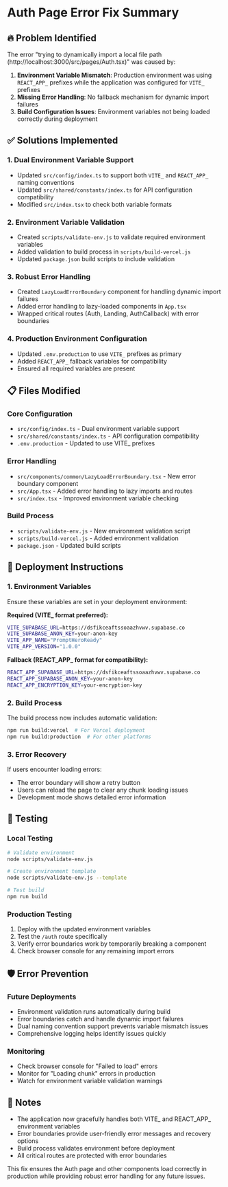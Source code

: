 # Auth Page Error Fix Summary

## 🔥 Problem Identified
The error "trying to dynamically import a local file path (http://localhost:3000/src/pages/Auth.tsx)" was caused by:

1. **Environment Variable Mismatch**: Production environment was using `REACT_APP_` prefixes while the application was configured for `VITE_` prefixes
2. **Missing Error Handling**: No fallback mechanism for dynamic import failures
3. **Build Configuration Issues**: Environment variables not being loaded correctly during deployment

## ✅ Solutions Implemented

### 1. **Dual Environment Variable Support**
- Updated `src/config/index.ts` to support both `VITE_` and `REACT_APP_` naming conventions
- Updated `src/shared/constants/index.ts` for API configuration compatibility
- Modified `src/index.tsx` to check both variable formats

### 2. **Environment Variable Validation**
- Created `scripts/validate-env.js` to validate required environment variables
- Added validation to build process in `scripts/build-vercel.js`
- Updated `package.json` build scripts to include validation

### 3. **Robust Error Handling**
- Created `LazyLoadErrorBoundary` component for handling dynamic import failures
- Added error handling to lazy-loaded components in `App.tsx`
- Wrapped critical routes (Auth, Landing, AuthCallback) with error boundaries

### 4. **Production Environment Configuration**
- Updated `.env.production` to use `VITE_` prefixes as primary
- Added `REACT_APP_` fallback variables for compatibility
- Ensured all required variables are present

## 📋 Files Modified

### Core Configuration
- `src/config/index.ts` - Dual environment variable support
- `src/shared/constants/index.ts` - API configuration compatibility
- `.env.production` - Updated to use VITE_ prefixes

### Error Handling
- `src/components/common/LazyLoadErrorBoundary.tsx` - New error boundary component
- `src/App.tsx` - Added error handling to lazy imports and routes
- `src/index.tsx` - Improved environment variable checking

### Build Process
- `scripts/validate-env.js` - New environment validation script
- `scripts/build-vercel.js` - Added environment validation
- `package.json` - Updated build scripts

## 🚀 Deployment Instructions

### 1. **Environment Variables**
Ensure these variables are set in your deployment environment:

**Required (VITE_ format preferred):**
```bash
VITE_SUPABASE_URL=https://dsfikceaftssoaazhvwv.supabase.co
VITE_SUPABASE_ANON_KEY=your-anon-key
VITE_APP_NAME="PromptHeroReady"
VITE_APP_VERSION="1.0.0"
```

**Fallback (REACT_APP_ format for compatibility):**
```bash
REACT_APP_SUPABASE_URL=https://dsfikceaftssoaazhvwv.supabase.co
REACT_APP_SUPABASE_ANON_KEY=your-anon-key
REACT_APP_ENCRYPTION_KEY=your-encryption-key
```

### 2. **Build Process**
The build process now includes automatic validation:
```bash
npm run build:vercel  # For Vercel deployment
npm run build:production  # For other platforms
```

### 3. **Error Recovery**
If users encounter loading errors:
- The error boundary will show a retry button
- Users can reload the page to clear any chunk loading issues
- Development mode shows detailed error information

## 🔧 Testing

### Local Testing
```bash
# Validate environment
node scripts/validate-env.js

# Create environment template
node scripts/validate-env.js --template

# Test build
npm run build
```

### Production Testing
1. Deploy with the updated environment variables
2. Test the `/auth` route specifically
3. Verify error boundaries work by temporarily breaking a component
4. Check browser console for any remaining import errors

## 🛡️ Error Prevention

### Future Deployments
- Environment validation runs automatically during build
- Error boundaries catch and handle dynamic import failures
- Dual naming convention support prevents variable mismatch issues
- Comprehensive logging helps identify issues quickly

### Monitoring
- Check browser console for "Failed to load" errors
- Monitor for "Loading chunk" errors in production
- Watch for environment variable validation warnings

## 📝 Notes

- The application now gracefully handles both VITE_ and REACT_APP_ environment variables
- Error boundaries provide user-friendly error messages and recovery options
- Build process validates environment before deployment
- All critical routes are protected with error boundaries

This fix ensures the Auth page and other components load correctly in production while providing robust error handling for any future issues.
